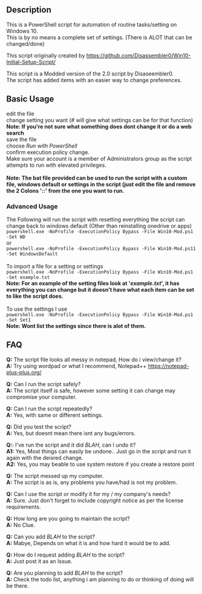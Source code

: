 ## Description

This is a PowerShell script for automation of routine tasks/setting on Windows 10. <br /> 
This is by no means a complete set of settings. (There is ALOT that can be changed/done)

This script originally created by https://github.com/Disassembler0/Win10-Initial-Setup-Script/

This script is a Modded version of the 2.0 script by Disaseembler0. <br />
The script has added items with an easier way to change preferences.

## Basic Usage
edit the file<br />
change setting you want (# will give what settings can be for that function) <br />
**Note: If you're not sure what something does dont change it or do a web search** <br />
save the file <br />
choose *Run with PowerShell* <br />
confirm execution policy change. <br />
Make sure your account is a member of Administrators group as the script attempts to run with elevated privileges. <br />
<br />
**Note: The bat file provided can be used to run the script with a custom file, windows default or settings in the script (just edit the file and remove the 2 Colons '::' from the one you want to run.** <br />

### Advanced Usage
The Following will run the script with resetting everything the script can change back to windows default (Other than reinstalling onedrive or apps) <br />
`powershell.exe -NoProfile -ExecutionPolicy Bypass -File Win10-Mod.ps1 -Set WD` <br />
or <br />
`powershell.exe -NoProfile -ExecutionPolicy Bypass -File Win10-Mod.ps11 -Set WindowsDefault` <br />
<br />
To import a file for a setting or settings <br />
`powershell.exe -NoProfile -ExecutionPolicy Bypass -File Win10-Mod.ps1 -Set example.txt` <br />
**Note: For an example of the setting files look at '*example.txt*', it has everything you can change but it doesn't have what each item can be set to like the script does.** <br />
<br />
To use the settings I use <br />
`powershell.exe -NoProfile -ExecutionPolicy Bypass -File Win10-Mod.ps1 -Set Set1` <br />
**Note: Wont list the settings since there is alot of them.** <br />

## FAQ
**Q:** The script file looks all messy in notepad, How do i view/change it? <br />
**A:** Try using wordpad or what I recommend, Notepad++ https://notepad-plus-plus.org/

**Q:** Can I run the script safely? <br />
**A:** The script itself is safe, however some setting it can change may compromise your computer.

**Q:** Can I run the script repeatedly? <br />
**A:** Yes, with same or different settings.

**Q:** Did you test the script? <br />
**A:** Yes, but doesnt mean there isnt any bugs/errors.

**Q:**: I've run the script and it did *BLAH*, can I undo it? <br />
**A1:** Yes, Most things can easily be undone.. Just go in the script and run it again with the deisred change. <br />
**A2:** Yes, you may beable to use system restore if you create a restore point

**Q:** The script messed up my computer. <br />
**A:** The script is as is, any problems you have/had is not my problem.

**Q:** Can I use the script or modify it for my / my company's needs? <br />
**A:** Sure. Just don't forget to include copyright notice as per the license requirements. 

**Q:** How long are you going to maintain the script? <br />
**A:** No Clue.

**Q:** Can you add *BLAH* to the script? <br />
**A:** Mabye, Depends on what it is and how hard it would be to add. 

**Q:** How do I request adding *BLAH* to the script? <br />
**A:** Just post it as an Issue.

**Q:** Are you planning to add *BLAH* to the script? <br />
**A:** Check the todo list, anything i am planning to do or thinking of doing will be there.
